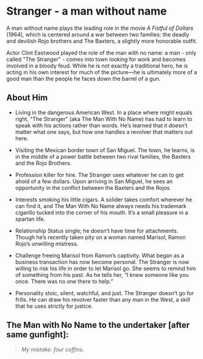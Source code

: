 # Stranger - a man without name
A man without name plays the leading role in the movie *A Fistful of Dollars* \(1964\), which is centered around a war between two families: the deadly and devilish Rojo brothers and The Baxters, a slightly more honorable outfit.

Actor Clint Eastwood played the role of the man with no name: a man - only called "The Stranger" - comes into town looking for work and becomes involved in a bloody feud. While he is not exactly a traditional hero, he is acting in his own interest for much of the picture—he is ultimately more of a good man than the people he faces down the barrel of a gun.

## About Him
* Living in the dangerous American West. In a place where might equals right, "The Stranger" (aka The Man With No Name) has had to learn to speak with his actions rather than words. He’s learned that it doesn’t matter what one says, but how one handles a revolver that matters out here.

* Visiting the Mexican border town of San Miguel. The town, he learns, is in the middle of a power battle between two rival families, the Baxters and the Rojo Brothers.

* Profession killer for hire. The Stranger uses whatever he can to get ahold of a few dollars. Upon arriving in San Miguel, he sees an opportunity in the conflict between the Baxters and the Rojos.

* Interests smoking his little cigars. A solider takes comfort wherever he can find it, and The Man With No Name always needs his trademark cigarillo tucked into the corner of his mouth. It’s a small pleasure in a spartan life.

* Relationship Status single; he doesn’t have time for attachments. Though he’s recently taken pity on a woman named Marisol, Ramon Rojo’s unwilling mistress.

* Challenge freeing Marisol from Ramon’s captivity. What began as a business transaction has now become personal. The Stranger is now willing to risk his life in order to let Marisol go. She seems to remind him of something from his past. As he tells her, “I knew someone like you once. There was no one there to help.”

* Personality stoic, silent, watchful, and just. The Stranger doesn’t go for frills. He can draw his revolver faster than any man in the West, a skill that he uses strictly for justice.

## The Man with No Name to the undertaker \[after same gunfight\]:
> *My mistake: four coffins.*
